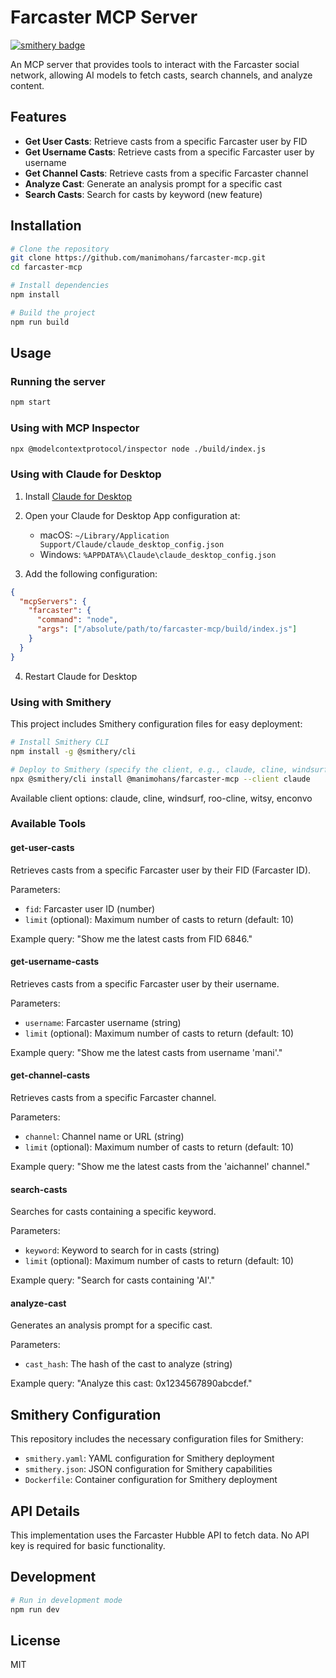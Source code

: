 # Farcaster MCP Server

[![smithery badge](https://smithery.ai/badge/@manimohans/farcaster-mcp)](https://smithery.ai/server/@manimohans/farcaster-mcp)

An MCP server that provides tools to interact with the Farcaster social network, allowing AI models to fetch casts, search channels, and analyze content.

## Features

- **Get User Casts**: Retrieve casts from a specific Farcaster user by FID
- **Get Username Casts**: Retrieve casts from a specific Farcaster user by username
- **Get Channel Casts**: Retrieve casts from a specific Farcaster channel
- **Analyze Cast**: Generate an analysis prompt for a specific cast
- **Search Casts**: Search for casts by keyword (new feature)

## Installation

```bash
# Clone the repository
git clone https://github.com/manimohans/farcaster-mcp.git
cd farcaster-mcp

# Install dependencies
npm install

# Build the project
npm run build
```

## Usage

### Running the server

```bash
npm start
```

### Using with MCP Inspector

```bash
npx @modelcontextprotocol/inspector node ./build/index.js
```

### Using with Claude for Desktop

1. Install [Claude for Desktop](https://claude.ai/download)
2. Open your Claude for Desktop App configuration at:
   - macOS: `~/Library/Application Support/Claude/claude_desktop_config.json`
   - Windows: `%APPDATA%\Claude\claude_desktop_config.json`

3. Add the following configuration:

```json
{
  "mcpServers": {
    "farcaster": {
      "command": "node",
      "args": ["/absolute/path/to/farcaster-mcp/build/index.js"]
    }
  }
}
```

4. Restart Claude for Desktop

### Using with Smithery

This project includes Smithery configuration files for easy deployment:

```bash
# Install Smithery CLI
npm install -g @smithery/cli

# Deploy to Smithery (specify the client, e.g., claude, cline, windsurf, etc.)
npx @smithery/cli install @manimohans/farcaster-mcp --client claude
```

Available client options: claude, cline, windsurf, roo-cline, witsy, enconvo

### Available Tools

#### get-user-casts

Retrieves casts from a specific Farcaster user by their FID (Farcaster ID).

Parameters:
- `fid`: Farcaster user ID (number)
- `limit` (optional): Maximum number of casts to return (default: 10)

Example query: "Show me the latest casts from FID 6846."

#### get-username-casts

Retrieves casts from a specific Farcaster user by their username.

Parameters:
- `username`: Farcaster username (string)
- `limit` (optional): Maximum number of casts to return (default: 10)

Example query: "Show me the latest casts from username 'mani'."

#### get-channel-casts

Retrieves casts from a specific Farcaster channel.

Parameters:
- `channel`: Channel name or URL (string)
- `limit` (optional): Maximum number of casts to return (default: 10)

Example query: "Show me the latest casts from the 'aichannel' channel."

#### search-casts

Searches for casts containing a specific keyword.

Parameters:
- `keyword`: Keyword to search for in casts (string)
- `limit` (optional): Maximum number of casts to return (default: 10)

Example query: "Search for casts containing 'AI'."

#### analyze-cast

Generates an analysis prompt for a specific cast.

Parameters:
- `cast_hash`: The hash of the cast to analyze (string)

Example query: "Analyze this cast: 0x1234567890abcdef."

## Smithery Configuration

This repository includes the necessary configuration files for Smithery:

- `smithery.yaml`: YAML configuration for Smithery deployment
- `smithery.json`: JSON configuration for Smithery capabilities
- `Dockerfile`: Container configuration for Smithery deployment

## API Details

This implementation uses the Farcaster Hubble API to fetch data. No API key is required for basic functionality.

## Development

```bash
# Run in development mode
npm run dev
```

## License

MIT 